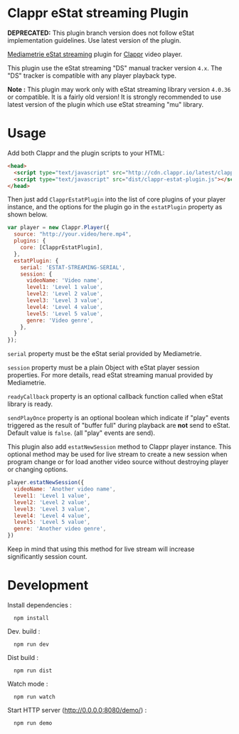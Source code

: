 # Clappr eStat streaming Plugin

__DEPRECATED:__ This plugin branch version does not follow eStat implementation guidelines. Use latest version of the plugin.

[Mediametrie eStat streaming](http://www.mediametrie-estat.com/estatstreaming/) plugin for [Clappr](https://github.com/clappr/clappr) video player.

This plugin use the eStat streaming "DS" manual tracker version `4.x`. The "DS" tracker is compatible with any player playback type.

__Note :__ This plugin may work only with eStat streaming library version `4.0.36` or compatible. It is a fairly old version! It is strongly recommended to use latest version of the plugin which use eStat streaming "mu" library.

# Usage

Add both Clappr and the plugin scripts to your HTML:

```html
<head>
  <script type="text/javascript" src="http://cdn.clappr.io/latest/clappr.min.js"></script>
  <script type="text/javascript" src="dist/clappr-estat-plugin.js"></script>
</head>
```

Then just add `ClapprEstatPlugin` into the list of core plugins of your player instance, and the options for the plugin go in the `estatPlugin` property as shown below.

```javascript
var player = new Clappr.Player({
  source: "http://your.video/here.mp4",
  plugins: {
    core: [ClapprEstatPlugin],
  },
  estatPlugin: {
    serial: 'ESTAT-STREAMING-SERIAL',
    session: {
      videoName: 'Video name',
      level1: 'Level 1 value',
      level2: 'Level 2 value',
      level3: 'Level 3 value',
      level4: 'Level 4 value',
      level5: 'Level 5 value',
      genre: 'Video genre',
    },
  }
});
```

`serial` property must be the eStat serial provided by Mediametrie.

`session` property must be a plain Object with eStat player session properties. For more details, read eStat streaming manual provided by Mediametrie.

`readyCallback` property is an optional callback function called when eStat library is ready.

`sendPlayOnce` property is an optional boolean which indicate if "play" events triggered as the result of "buffer full" during playback are __not__ send to eStat. Default value is `false`. (all "play" events are send).

This plugin also add `estatNewSession` method to Clappr player instance. This optional method may be used for live stream to create a new session when program change or for load another video source without destroying player or changing options.

```javascript
player.estatNewSession({
  videoName: 'Another video name',
  level1: 'Level 1 value',
  level2: 'Level 2 value',
  level3: 'Level 3 value',
  level4: 'Level 4 value',
  level5: 'Level 5 value',
  genre: 'Another video genre',
})
```

Keep in mind that using this method for live stream will increase significantly session count.

# Development

Install dependencies :

```shell
  npm install
```

Dev. build :

```shell
  npm run dev
```

Dist build :

```shell
  npm run dist
```

Watch mode :

```shell
  npm run watch
```

Start HTTP server (http://0.0.0.0:8080/demo/) :

```shell
  npm run demo
```
